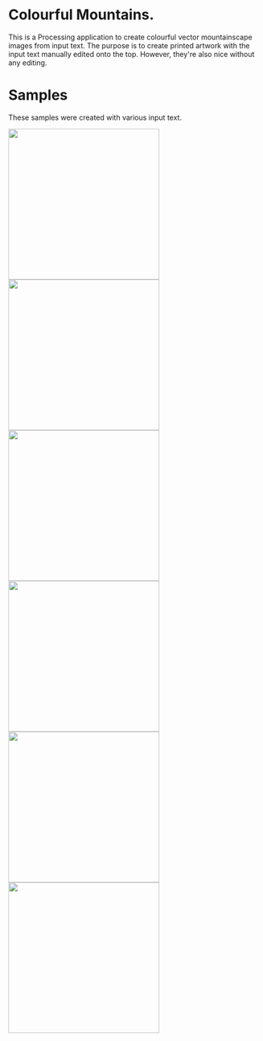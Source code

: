 # Colourful Mountains.
This is a Processing application to create colourful vector mountainscape images from input text. The purpose is to create printed artwork with the input text manually edited onto the top. However, they're also nice without any editing. 

# Samples

These samples were created with various input text.

<img src="samples/36968.SVG" width=300/> <img src="samples/56235.SVG" width=300/> <img src="samples/69068.SVG" width=300/>
<img src="samples/85251.SVG" width=300/> <img src="samples/93641.SVG" width=300/> <img src="samples/83503.SVG" width=300/> 
